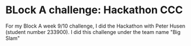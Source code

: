 # BLock A challenge: Hackathon CCC
For my Block A week 9/10 challenge, I did the Hackathon with Peter Husen (student number 233900). I did this challenge under the team name "Big Slam" 
